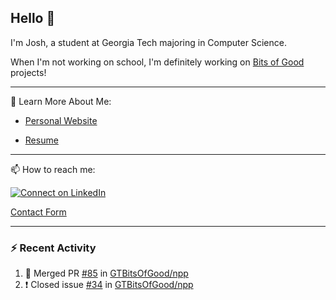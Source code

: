 ## Hello 👋

I'm Josh, a student at Georgia Tech majoring in Computer Science.

When I'm not working on school, I'm definitely working on [Bits of Good](https://bitsofgood.org) projects!

---

📖 Learn More About Me:

* [Personal Website](https://mcfarl.in)

* [Resume](https://www.dropbox.com/s/xak4fdv0h2ghhhy/JoshuaMcFarlin_Resume.pdf?dl=0)

---

📫 How to reach me:

[![Connect on LinkedIn](https://img.shields.io/badge/--linkedin?label=LinkedIn&logo=LinkedIn&style=social)](https://www.linkedin.com/in/joshmcfarlin)

[Contact Form](https://mcfarl.in/contact)

---

### :zap: Recent Activity

<!--START_SECTION:activity-->
1. 🎉 Merged PR [#85](https://github.com/GTBitsOfGood/npp/pull/85) in [GTBitsOfGood/npp](https://github.com/GTBitsOfGood/npp)
2. ❗️ Closed issue [#34](https://github.com/GTBitsOfGood/npp/issues/34) in [GTBitsOfGood/npp](https://github.com/GTBitsOfGood/npp)
<!--END_SECTION:activity-->
